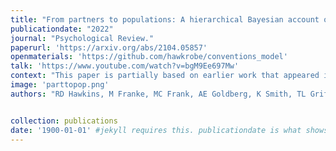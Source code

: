 ```yaml
---
title: "From partners to populations: A hierarchical Bayesian account of coordination and convention."
publicationdate: "2022"
journal: "Psychological Review."
paperurl: 'https://arxiv.org/abs/2104.05857'
openmaterials: 'https://github.com/hawkrobe/conventions_model'
talk: 'https://www.youtube.com/watch?v=bgM9Ee697Mw'
context: "This paper is partially based on earlier work that appeared in the Proceedings of the 39th Annual Conference of the Cognitive Science Society and the Proceedings of the 42nd Annual Conference of the Cognitive Science Society, where it received the prize for computational modeling in language."
image: 'parttopop.png'
authors: "RD Hawkins, M Franke, MC Frank, AE Goldberg, K Smith, TL Griffiths, ND Goodman."


collection: publications
date: '1900-01-01' #jekyll requires this. publicationdate is what shows up
---
```

